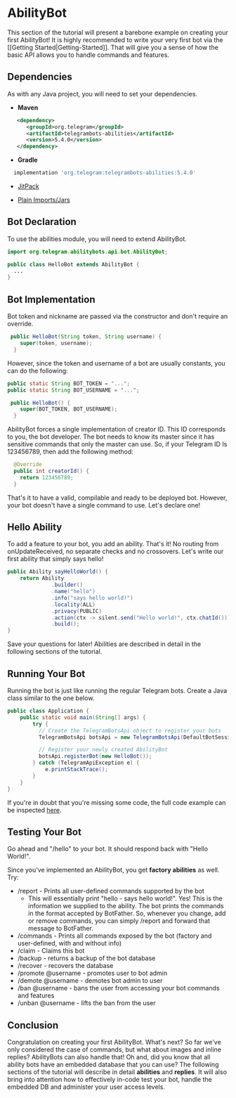 # AbilityBot
This section of the tutorial will present a barebone example on creating your first AbilityBot! It is highly recommended to write your very first bot via the [[Getting Started|Getting-Started]]. That will give you a sense of how the basic API allows you to handle commands and features.

## Dependencies
As with any Java project, you will need to set your dependencies.

* **Maven**
```xml
   <dependency>
      <groupId>org.telegram</groupId>
      <artifactId>telegrambots-abilities</artifactId>
      <version>5.4.0</version>
   </dependency>
```
* **Gradle**
```gradle
  implementation 'org.telegram:telegrambots-abilities:5.4.0'
```
* [JitPack](https://jitpack.io/#rubenlagus/TelegramBots)
    
* [Plain Imports/Jars](https://github.com/rubenlagus/TelegramBots/releases)

## Bot Declaration
To use the abilities module, you will need to extend AbilityBot.
```java
import org.telegram.abilitybots.api.bot.AbilityBot;

public class HelloBot extends AbilityBot {
  ...
}
```

## Bot Implementation
Bot token and nickname are passed via the constructor and don't require an override.
```java
 public HelloBot(String token, String username) {
    super(token, username);
  }
```

However, since the token and username of a bot are usually constants, you can do the following:
```java
public static String BOT_TOKEN = "...";
public static String BOT_USERNAME = "...";

 public HelloBot() {
    super(BOT_TOKEN, BOT_USERNAME);
  }
```

AbilityBot forces a single implementation of creator ID. This ID corresponds to you, the bot developer. The bot needs to know its master since it has sensitive commands that only the master can use.
So, if your Telegram ID Is 123456789, then add the following method:
```java
  @Override
  public int creatorId() {
    return 123456789;
  }
```

That's it to have a valid, compilable and ready to be deployed bot. However, your bot doesn't have a single command to use. Let's declare one!

## Hello Ability
To add a feature to your bot, you add an ability. That's it! No routing from onUpdateReceived, no separate checks and no crossovers. Let's write our first ability that simply says hello!

```java
public Ability sayHelloWorld() {
    return Ability
              .builder()
              .name("hello")
              .info("says hello world!")
              .locality(ALL)
              .privacy(PUBLIC)
              .action(ctx -> silent.send("Hello world!", ctx.chatId()))
              .build();
}
```

Save your questions for later! Abilities are described in detail in the following sections of the tutorial.
## Running Your Bot
Running the bot is just like running the regular Telegram bots. Create a Java class similar to the one below.
```java
public class Application {
    public static void main(String[] args) {
        try {
          // Create the TelegramBotsApi object to register your bots
          TelegramBotsApi botsApi = new TelegramBotsApi(DefaultBotSession.class);

          // Register your newly created AbilityBot
          botsApi.registerBot(new HelloBot());
        } catch (TelegramApiException e) {
            e.printStackTrace();
        }
    }
}
```

If you're in doubt that you're missing some code, the full code example can be inspected [here](https://github.com/addo37/ExampleBots/tree/master/src/main/java/org/telegram/examplebots).
## Testing Your Bot
Go ahead and "/hello" to your bot. It should respond back with "Hello World!".

Since you've implemented an AbilityBot, you get **factory abilities** as well. Try:
* /report - Prints all user-defined commands supported by the bot
    * This will essentially print "hello - says hello world!". Yes! This is the information we supplied to the ability. The bot prints the commands in the format accepted by BotFather. So, whenever you change, add or remove commands, you can simply /report and forward that message to BotFather.
* /commands - Prints all commands exposed by the bot (factory and user-defined, with and without info)
* /claim - Claims this bot
* /backup - returns a backup of the bot database
* /recover - recovers the database
* /promote @username - promotes user to bot admin
* /demote @username - demotes bot admin to user
* /ban @username - bans the user from accessing your bot commands and features
* /unban @username - lifts the ban from the user

## Conclusion
Congratulation on creating your first AbilityBot. What's next? So far we've only considered the case of commands, but what about images and inline replies? AbilityBots can also handle that! Oh and, did you know that all ability bots have an embedded database that you can use?
The following sections of the tutorial will describe in detail **abilities** and **replies**. It will also bring into attention how to effectively in-code test your bot, handle the embedded DB and administer your user access levels.

